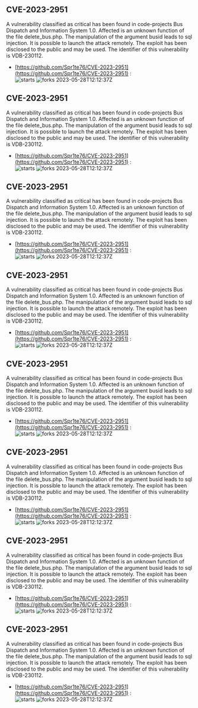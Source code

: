 ## CVE-2023-2951
 A vulnerability classified as critical has been found in code-projects Bus Dispatch and Information System 1.0. Affected is an unknown function of the file delete_bus.php. The manipulation of the argument busid leads to sql injection. It is possible to launch the attack remotely. The exploit has been disclosed to the public and may be used. The identifier of this vulnerability is VDB-230112.

- [https://github.com/Spr1te76/CVE-2023-2951](https://github.com/Spr1te76/CVE-2023-2951) :  
![starts](https://img.shields.io/github/stars/Spr1te76/CVE-2023-2951.svg) 
![forks](https://img.shields.io/github/forks/Spr1te76/CVE-2023-2951.svg) 
2023-05-28T12:12:37Z

## CVE-2023-2951
 A vulnerability classified as critical has been found in code-projects Bus Dispatch and Information System 1.0. Affected is an unknown function of the file delete_bus.php. The manipulation of the argument busid leads to sql injection. It is possible to launch the attack remotely. The exploit has been disclosed to the public and may be used. The identifier of this vulnerability is VDB-230112.

- [https://github.com/Spr1te76/CVE-2023-2951](https://github.com/Spr1te76/CVE-2023-2951) :  
![starts](https://img.shields.io/github/stars/Spr1te76/CVE-2023-2951.svg) 
![forks](https://img.shields.io/github/forks/Spr1te76/CVE-2023-2951.svg) 
2023-05-28T12:12:37Z

## CVE-2023-2951
 A vulnerability classified as critical has been found in code-projects Bus Dispatch and Information System 1.0. Affected is an unknown function of the file delete_bus.php. The manipulation of the argument busid leads to sql injection. It is possible to launch the attack remotely. The exploit has been disclosed to the public and may be used. The identifier of this vulnerability is VDB-230112.

- [https://github.com/Spr1te76/CVE-2023-2951](https://github.com/Spr1te76/CVE-2023-2951) :  
![starts](https://img.shields.io/github/stars/Spr1te76/CVE-2023-2951.svg) 
![forks](https://img.shields.io/github/forks/Spr1te76/CVE-2023-2951.svg) 
2023-05-28T12:12:37Z

## CVE-2023-2951
 A vulnerability classified as critical has been found in code-projects Bus Dispatch and Information System 1.0. Affected is an unknown function of the file delete_bus.php. The manipulation of the argument busid leads to sql injection. It is possible to launch the attack remotely. The exploit has been disclosed to the public and may be used. The identifier of this vulnerability is VDB-230112.

- [https://github.com/Spr1te76/CVE-2023-2951](https://github.com/Spr1te76/CVE-2023-2951) :  
![starts](https://img.shields.io/github/stars/Spr1te76/CVE-2023-2951.svg) 
![forks](https://img.shields.io/github/forks/Spr1te76/CVE-2023-2951.svg) 
2023-05-28T12:12:37Z

## CVE-2023-2951
 A vulnerability classified as critical has been found in code-projects Bus Dispatch and Information System 1.0. Affected is an unknown function of the file delete_bus.php. The manipulation of the argument busid leads to sql injection. It is possible to launch the attack remotely. The exploit has been disclosed to the public and may be used. The identifier of this vulnerability is VDB-230112.

- [https://github.com/Spr1te76/CVE-2023-2951](https://github.com/Spr1te76/CVE-2023-2951) :  
![starts](https://img.shields.io/github/stars/Spr1te76/CVE-2023-2951.svg) 
![forks](https://img.shields.io/github/forks/Spr1te76/CVE-2023-2951.svg) 
2023-05-28T12:12:37Z

## CVE-2023-2951
 A vulnerability classified as critical has been found in code-projects Bus Dispatch and Information System 1.0. Affected is an unknown function of the file delete_bus.php. The manipulation of the argument busid leads to sql injection. It is possible to launch the attack remotely. The exploit has been disclosed to the public and may be used. The identifier of this vulnerability is VDB-230112.

- [https://github.com/Spr1te76/CVE-2023-2951](https://github.com/Spr1te76/CVE-2023-2951) :  
![starts](https://img.shields.io/github/stars/Spr1te76/CVE-2023-2951.svg) 
![forks](https://img.shields.io/github/forks/Spr1te76/CVE-2023-2951.svg) 
2023-05-28T12:12:37Z

## CVE-2023-2951
 A vulnerability classified as critical has been found in code-projects Bus Dispatch and Information System 1.0. Affected is an unknown function of the file delete_bus.php. The manipulation of the argument busid leads to sql injection. It is possible to launch the attack remotely. The exploit has been disclosed to the public and may be used. The identifier of this vulnerability is VDB-230112.

- [https://github.com/Spr1te76/CVE-2023-2951](https://github.com/Spr1te76/CVE-2023-2951) :  
![starts](https://img.shields.io/github/stars/Spr1te76/CVE-2023-2951.svg) 
![forks](https://img.shields.io/github/forks/Spr1te76/CVE-2023-2951.svg) 
2023-05-28T12:12:37Z

## CVE-2023-2951
 A vulnerability classified as critical has been found in code-projects Bus Dispatch and Information System 1.0. Affected is an unknown function of the file delete_bus.php. The manipulation of the argument busid leads to sql injection. It is possible to launch the attack remotely. The exploit has been disclosed to the public and may be used. The identifier of this vulnerability is VDB-230112.

- [https://github.com/Spr1te76/CVE-2023-2951](https://github.com/Spr1te76/CVE-2023-2951) :  
![starts](https://img.shields.io/github/stars/Spr1te76/CVE-2023-2951.svg) 
![forks](https://img.shields.io/github/forks/Spr1te76/CVE-2023-2951.svg) 
2023-05-28T12:12:37Z

